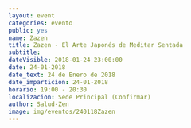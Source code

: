 ```yaml
---
layout: event
categories: evento
public: yes
name: Zazen
title: Zazen - El Arte Japonés de Meditar Sentada
subtitle:
dateVisible: 2018-01-24 23:00:00
date: 24-01-2018
date_text: 24 de Enero de 2018
date_imparticion: 24-01-2018
horario: 19:00 - 20:30
localizacion: Sede Principal (Confirmar)
author: Salud-Zen
image: img/eventos/240118Zazen
---
```

